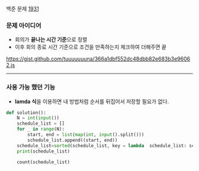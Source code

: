 백준 문제 [1931](https://www.acmicpc.net/problem/1931)

### 문제 아이디어

- 회의가 **끝나는 시간 기준**으로 정렬
- 이후 회의 종료 시간 기준으로 조건을 만족하는지 체크하여 더해주면 끝 

https://gist.github.com/tuuuuuuuna/366a1dbf552dc48dbb82e683b3e96062.js

---

### 사용 가능 했던 기능

- **lamda 식**을 이용하면 내 방법처럼 순서를 뒤집어서 저장할 필요가 없다.

~~~python
def solution():
    N = int(input())
    schedule_list = []
    for _ in range(N):
        start, end = list(map(int, input().split()))
        schedule_list.append((start, end))
    schedule_list=sorted(schedule_list, key = lambda  schedule_list: schedule_list[1]) ## 사용 예시
    print(schedule_list)

    count(schedule_list)
~~~

